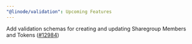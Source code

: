 ```yaml
---
"@linode/validation": Upcoming Features
---
```


Add validation schemas for creating and updating Sharegroup Members and Tokens ([#12984](https://github.com/linode/manager/pull/12984))
